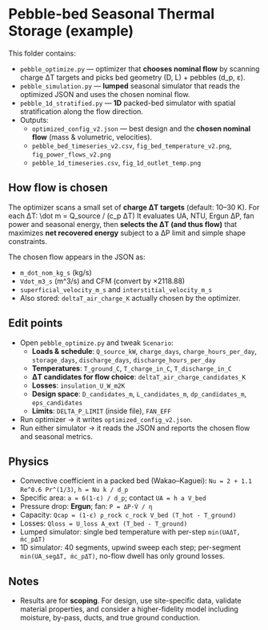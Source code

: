 # Pebble-bed Seasonal Thermal Storage (example)

This folder contains:
- `pebble_optimize.py` — optimizer that **chooses nominal flow** by scanning charge ΔT targets and picks bed geometry (D, L) + pebbles (d_p, ε).
- `pebble_simulation.py` — **lumped** seasonal simulator that reads the optimized JSON and uses the chosen nominal flow.
- `pebble_1d_stratified.py` — **1D** packed-bed simulator with spatial stratification along the flow direction.
- Outputs:
  - `optimized_config_v2.json` — best design and the **chosen nominal flow** (mass & volumetric, velocities).
  - `pebble_bed_timeseries_v2.csv`, `fig_bed_temperature_v2.png`, `fig_power_flows_v2.png`
  - `pebble_1d_timeseries.csv`, `fig_1d_outlet_temp.png`

## How flow is chosen
The optimizer scans a small set of **charge ΔT targets** (default: 10–30 K). For each ΔT:
\dot m = Q_source / (c_p ΔT)
It evaluates UA, NTU, Ergun ΔP, fan power and seasonal energy, then **selects the ΔT (and thus flow)** that maximizes **net recovered energy** subject to a ΔP limit and simple shape constraints.

The chosen flow appears in the JSON as:
- `m_dot_nom_kg_s` (kg/s)
- `Vdot_m3_s` (m^3/s) and CFM (convert by ×2118.88)
- `superficial_velocity_m_s` and `interstitial_velocity_m_s`
- Also stored: `deltaT_air_charge_K` actually chosen by the optimizer.

## Edit points
- Open `pebble_optimize.py` and tweak `Scenario`:
  - **Loads & schedule**: `Q_source_kW`, `charge_days`, `charge_hours_per_day`, `storage_days`, `discharge_days`, `discharge_hours_per_day`
  - **Temperatures**: `T_ground_C`, `T_charge_in_C`, `T_discharge_in_C`
  - **ΔT candidates for flow choice**: `deltaT_air_charge_candidates_K`
  - **Losses**: `insulation_U_W_m2K`
  - **Design space**: `D_candidates_m`, `L_candidates_m`, `dp_candidates_m`, `eps_candidates`
  - **Limits**: `DELTA_P_LIMIT` (inside file), `FAN_EFF`
- Run optimizer → it writes `optimized_config_v2.json`.
- Run either simulator → it reads the JSON and reports the chosen flow and seasonal metrics.

## Physics
- Convective coefficient in a packed bed (Wakao–Kaguei): `Nu = 2 + 1.1 Re^0.6 Pr^(1/3)`, `h = Nu k / d_p`
- Specific area: `a = 6(1-ε) / d_p`; contact `UA = h a V_bed`
- Pressure drop: **Ergun**; fan: `P = ΔP·V̇ / η`
- Capacity: `Qcap = (1-ε) ρ_rock c_rock V_bed (T_hot - T_ground)`
- Losses: `Qloss = U_loss A_ext (T_bed - T_ground)`
- Lumped simulator: single bed temperature with per-step `min(UAΔT, ṁc_pΔT)`
- 1D simulator: 40 segments, upwind sweep each step; per-segment `min(UA_segΔT, ṁc_pΔT)`, no-flow dwell has only ground losses.

## Notes
- Results are for **scoping**. For design, use site-specific data, validate material properties, and consider a higher-fidelity model including moisture, by-pass, ducts, and true ground conduction.
